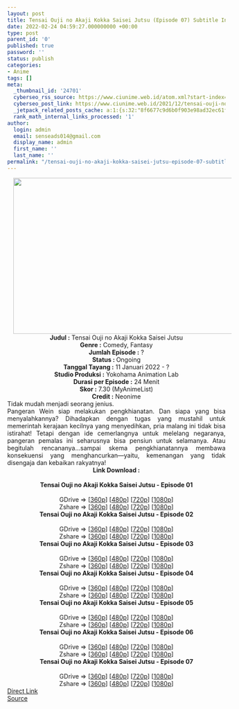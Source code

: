 ```yaml
---
layout: post
title: Tensai Ouji no Akaji Kokka Saisei Jutsu (Episode 07) Subtitle Indonesia
date: 2022-02-24 04:59:27.000000000 +00:00
type: post
parent_id: '0'
published: true
password: ''
status: publish
categories:
- Anime
tags: []
meta:
  _thumbnail_id: '24701'
  cyberseo_rss_source: https://www.ciunime.web.id/atom.xml?start-index=1
  cyberseo_post_link: https://www.ciunime.web.id/2021/12/tensai-ouji-no-akaji-kokka-saisei-jutsu.html
  _jetpack_related_posts_cache: a:1:{s:32:"8f6677c9d6b0f903e98ad32ec61f8deb";a:2:{s:7:"expires";i:1662974915;s:7:"payload";a:3:{i:0;a:1:{s:2:"id";i:24993;}i:1;a:1:{s:2:"id";i:25178;}i:2;a:1:{s:2:"id";i:25213;}}}}
  rank_math_internal_links_processed: '1'
author:
  login: admin
  email: senseads014@gmail.com
  display_name: admin
  first_name: ''
  last_name: ''
permalink: "/tensai-ouji-no-akaji-kokka-saisei-jutsu-episode-07-subtitle-indonesia/"
---
```

<div class="separator" style="clear: both; text-align: center;"><a href="https://blogger.googleusercontent.com/img/a/AVvXsEjvr3EMlyzt0jSC6c2RA1k4TR5p3IdkzrPBWwo84K-chWSfClWVW2pQt-gTl5hq7FsFVTAhJn57RT3s-B2wPSPKCGxo0QNfu20UxRvF_Mxn-kzJ3fF5maGUZt_GxPNRWZfIXsDa86cUskE1jclss-bg8mfmSkrcFO8EyLYIInt3FN4sfjykV0IclDXN=s1280" style="margin-left: 1em; margin-right: 1em;"><img border="0" data-original-height="720" data-original-width="1280" height="360" src="{{ site.baseurl }}/assets/2022/02/AVvXsEjvr3EMlyzt0jSC6c2RA1k4TR5p3IdkzrPBWwo84K-chWSfClWVW2pQt-gTl5hq7FsFVTAhJn57RT3s-B2wPSPKCGxo0QNfu20UxRvF_Mxn-kzJ3fF5maGUZt_GxPNRWZfIXsDa86cUskE1jclss-bg8mfmSkrcFO8EyLYIInt3FN4sfjykV0IclDXN=w640-h360" width="640" /></a></div>
<div class="separator" style="clear: both; text-align: center;"></div>
<div style="text-align: center;"><b>Judul</b><b><b> </b>:</b> Tensai Ouji no Akaji Kokka Saisei Jutsu</div>
<div style="text-align: center;"><b><b>Genre :</b></b> Comedy, Fantasy</div>
<div style="text-align: center;"><b>Jumlah Episode :</b> ?<br /><b>Status :&nbsp;</b>Ongoing<br /><b>Tanggal Tayang :</b> 11 Januari 2022 - ?<br /><b>Studio Produksi :</b>&nbsp;Yokohama Animation Lab<br /><b>Durasi per Episode :</b> 24 Menit</div>
<div style="text-align: center;"><b>Skor :</b> 7.30 (MyAnimeList)</div>
<div style="text-align: center;"><b>Credit :</b>&nbsp;Neonime</div>
<div style="text-align: center;"></div>
<div style="text-align: justify;">
<div>Tidak mudah menjadi seorang jenius.</div>
<div></div>
<div>Pangeran Wein siap melakukan pengkhianatan. Dan siapa yang bisa menyalahkannya? Dihadapkan dengan tugas yang mustahil untuk memerintah kerajaan kecilnya yang menyedihkan, pria malang ini tidak bisa istirahat! Tetapi dengan ide cemerlangnya untuk melelang negaranya, pangeran pemalas ini seharusnya bisa pensiun untuk selamanya. Atau begitulah rencananya...sampai skema pengkhianatannya membawa konsekuensi yang menghancurkan—yaitu, kemenangan yang tidak disengaja dan kebaikan rakyatnya!</div>
</div>
<div style="text-align: justify;"></div>
<div style="text-align: justify;"></div>
<div style="text-align: center;">
<div style="text-align: center;">
<div style="text-align: left;">
<div style="text-align: center;"><b>Link Download :</b></div>
<div style="text-align: center;"><b><br /></b></div>
<div style="text-align: center;"><span style="text-align: left;"><b>Tensai Ouji no Akaji Kokka Saisei Jutsu&nbsp;</b></span><b>- Episode 01</b></div>
<div style="text-align: center;"><b><br /></b></div>
<div style="text-align: center;">GDrive =&gt; [<a href="https://www.mp4upload.com/btmqobahhyeu" target="_blank" rel="noopener">360p</a>] [<a href="https://acefile.co/f/65042432/neonime_pangeran-jenius-dipaksa-ngelunasi-utang-negara-01-480p-zip" target="_blank" rel="noopener">480p</a>] [<a href="https://acefile.co/f/65042587/neonime_pangeran-jenius-dipaksa-ngelunasi-utang-negara-01-720p-zip" target="_blank" rel="noopener">720p</a>] [<a href="https://acefile.co/f/65042782/neonime_pangeran-jenius-dipaksa-ngelunasi-utang-negara-01-1080p-zip" target="_blank" rel="noopener">1080p</a>]</div>
<div style="text-align: center;">Zshare =&gt; [<a href="https://www5.zippyshare.com/v/SDXAA0RK/file.html" target="_blank" rel="noopener">360p</a>] [<a href="https://www56.zippyshare.com/v/kN0zzfOY/file.html" target="_blank" rel="noopener">480p</a>] [<a href="https://www8.zippyshare.com/v/QwBh27rD/file.html" target="_blank" rel="noopener">720p</a>] [<a href="https://www31.zippyshare.com/v/xAjbWUaI/file.html" target="_blank" rel="noopener">1080p</a>]</div>
<div style="text-align: center;"></div>
<div style="text-align: center;">
<div><span style="text-align: left;"><b>Tensai Ouji no Akaji Kokka Saisei Jutsu&nbsp;</b></span><b>- Episode 02</b></div>
<div><b><br /></b></div>
<div>GDrive =&gt; [<a href="https://www.mp4upload.com/ti6ybi73y5o4" target="_blank" rel="noopener">360p</a>] [<a href="https://www.mp4upload.com/tuyesemtma7v" target="_blank" rel="noopener">480p</a>] [<a href="https://www.mp4upload.com/mlagkvwhmsi1" target="_blank" rel="noopener">720p</a>] [<a href="https://mir.cr/IDHDEVQZ" target="_blank" rel="noopener">1080p</a>]</div>
<div>Zshare =&gt; [<a href="https://www4.zippyshare.com/v/Lgu5Tenz/file.html" target="_blank" rel="noopener">360p</a>] [<a href="https://www26.zippyshare.com/v/QiqOPcGb/file.html" target="_blank" rel="noopener">480p</a>] [<a href="https://www57.zippyshare.com/v/aulITOvP/file.html" target="_blank" rel="noopener">720p</a>] [<a href="https://www85.zippyshare.com/v/KFpqlmtD/file.html" target="_blank" rel="noopener">1080p</a>]</div>
<div></div>
<div>
<div><span style="text-align: left;"><b>Tensai Ouji no Akaji Kokka Saisei Jutsu&nbsp;</b></span><b>- Episode 03</b></div>
<div><b><br /></b></div>
<div>GDrive =&gt; [<a href="https://www.mp4upload.com/4xf15q1hm0tk" target="_blank" rel="noopener">360p</a>] [<a href="https://acefile.co/f/66286704/neonime_pangeran-jenius-dipaksa-ngelunasi-utang-negara-03-480p-zip" target="_blank" rel="noopener">480p</a>] [<a href="https://acefile.co/f/66286817/neonime_pangeran-jenius-dipaksa-ngelunasi-utang-negara-03-720p-zip" target="_blank" rel="noopener">720p</a>] [<a href="https://acefile.co/f/66287034/neonime_pangeran-jenius-dipaksa-ngelunasi-utang-negara-03-1080p-zip" target="_blank" rel="noopener">1080p</a>]</div>
<div>Zshare =&gt; [<a href="https://www22.zippyshare.com/v/Y6DLihce/file.html" target="_blank" rel="noopener">360p</a>] [<a href="https://www37.zippyshare.com/v/kdr4VYuL/file.html" target="_blank" rel="noopener">480p</a>] [<a href="https://www101.zippyshare.com/v/mKmVQFQr/file.html" target="_blank" rel="noopener">720p</a>] [<a href="https://www64.zippyshare.com/v/5IaiD2MU/file.html" target="_blank" rel="noopener">1080p</a>]</div>
</div>
<div></div>
<div>
<div><span style="text-align: left;"><b>Tensai Ouji no Akaji Kokka Saisei Jutsu&nbsp;</b></span><b>- Episode 04</b></div>
<div><b><br /></b></div>
<div>GDrive =&gt; [<a href="https://www.mp4upload.com/lt7gwcq6ogps" target="_blank" rel="noopener">360p</a>] [<a href="https://acefile.co/f/66890720/neonime_pangeran-jenius-dipaksa-ngelunasi-utang-negara-04-480p-zip" target="_blank" rel="noopener">480p</a>] [<a href="https://acefile.co/f/66890864/neonime_pangeran-jenius-dipaksa-ngelunasi-utang-negara-04-720p-zip" target="_blank" rel="noopener">720p</a>] [<a href="https://acefile.co/f/66891083/neonime_pangeran-jenius-dipaksa-ngelunasi-utang-negara-04-1080p-zip" target="_blank" rel="noopener">1080p</a>]</div>
<div>Zshare =&gt; [<a href="https://www106.zippyshare.com/v/JcZKYJ5t/file.html" target="_blank" rel="noopener">360p</a>] [<a href="https://www44.zippyshare.com/v/weLy5uCP/file.html" target="_blank" rel="noopener">480p</a>] [<a href="https://www106.zippyshare.com/v/pKz7GB0h/file.html" target="_blank" rel="noopener">720p</a>] [<a href="https://www113.zippyshare.com/v/8jVjj91n/file.html" target="_blank" rel="noopener">1080p</a>]</div>
</div>
<div></div>
<div>
<div><span style="text-align: left;"><b>Tensai Ouji no Akaji Kokka Saisei Jutsu&nbsp;</b></span><b>- Episode 05</b></div>
<div><b><br /></b></div>
<div>GDrive =&gt; [<a href="https://www.mp4upload.com/c996eaththqb" target="_blank" rel="noopener">360p</a>] [<a href="https://acefile.co/f/67480578/neonime_pangeran-jenius-dipaksa-ngelunasi-utang-negara-05-480p-zip" target="_blank" rel="noopener">480p</a>] [<a href="https://acefile.co/f/67480688/neonime_pangeran-jenius-dipaksa-ngelunasi-utang-negara-05-720p-zip" target="_blank" rel="noopener">720p</a>] [<a href="https://acefile.co/f/67480850/neonime_pangeran-jenius-dipaksa-ngelunasi-utang-negara-05-1080p-zip" target="_blank" rel="noopener">1080p</a>]</div>
<div>Zshare =&gt; [<a href="https://www65.zippyshare.com/v/BV9JSPP8/file.html" target="_blank" rel="noopener">360p</a>] [<a href="https://www61.zippyshare.com/v/hgzG09Lq/file.html" target="_blank" rel="noopener">480p</a>] [<a href="https://www108.zippyshare.com/v/BJnuTBxs/file.html" target="_blank" rel="noopener">720p</a>] [<a href="https://www75.zippyshare.com/v/5MUiVag9/file.html" target="_blank" rel="noopener">1080p</a>]</div>
</div>
<div></div>
<div>
<div><span style="text-align: left;"><b>Tensai Ouji no Akaji Kokka Saisei Jutsu&nbsp;</b></span><b>- Episode 06</b></div>
<div><b><br /></b></div>
<div>GDrive =&gt; [<a href="https://www.mp4upload.com/zmgwwczfyt0u" target="_blank" rel="noopener">360p</a>] [<a href="https://acefile.co/f/68084405/neonime_pangeran-jenius-dipaksa-ngelunasi-utang-negara-06-480p-zip" target="_blank" rel="noopener">480p</a>] [<a href="https://acefile.co/f/68084654/neonime_pangeran-jenius-dipaksa-ngelunasi-utang-negara-06-720p-zip" target="_blank" rel="noopener">720p</a>] [<a href="https://acefile.co/f/68085032/neonime_pangeran-jenius-dipaksa-ngelunasi-utang-negara-06-1080p-zip" target="_blank" rel="noopener">1080p</a>]</div>
<div>Zshare =&gt; [<a href="https://www109.zippyshare.com/v/w1joJgfj/file.html" target="_blank" rel="noopener">360p</a>] [<a href="https://www119.zippyshare.com/v/Q7R0mJiA/file.html" target="_blank" rel="noopener">480p</a>] [<a href="https://www111.zippyshare.com/v/nwmkt0Mg/file.html" target="_blank" rel="noopener">720p</a>] [<a href="https://www46.zippyshare.com/v/DQjgcKTd/file.html" target="_blank" rel="noopener">1080p</a>]</div>
</div>
<div></div>
<div>
<div><span style="text-align: left;"><b>Tensai Ouji no Akaji Kokka Saisei Jutsu&nbsp;</b></span><b>- Episode 07</b></div>
<div><b><br /></b></div>
<div>GDrive =&gt; [<a href="https://www.mp4upload.com/36zbg6lsebbr" target="_blank" rel="noopener">360p</a>] [<a href="https://acefile.co/f/68690771/neonime_pangeran-jenius-dipaksa-ngelunasi-utang-negara-07-480p-zip" target="_blank" rel="noopener">480p</a>] [<a href="https://acefile.co/f/68690837/neonime_pangeran-jenius-dipaksa-ngelunasi-utang-negara-07-720p-zip" target="_blank" rel="noopener">720p</a>] [<a href="https://acefile.co/f/68691048/neonime_pangeran-jenius-dipaksa-ngelunasi-utang-negara-07-1080p-zip" target="_blank" rel="noopener">1080p</a>]</div>
<div>Zshare =&gt; [<a href="https://www116.zippyshare.com/v/wlFu27fv/file.html" target="_blank" rel="noopener">360p</a>] [<a href="https://www52.zippyshare.com/v/dhv3fxcC/file.html" target="_blank" rel="noopener">480p</a>] [<a href="https://www75.zippyshare.com/v/wyFfrq25/file.html" target="_blank" rel="noopener">720p</a>] [<a href="https://www34.zippyshare.com/v/1kIiejxW/file.html" target="_blank" rel="noopener">1080p</a>]</div>
</div>
</div>
</div>
</div>
</div>
<link rel="stylesheet" href="https://cdnjs.cloudflare.com/ajax/libs/font-awesome/4.7.0/css/font-awesome.min.css" />
<div class="divbtn"> <a href="https://handymansurrender.com/fihup8buzv?key=94550f7ce39444073321dde3b8782f97" class="btn"><i class="fa fa-download"></i> Direct Link</a> <br /><a href="https://www.ciunime.web.id/2021/12/tensai-ouji-no-akaji-kokka-saisei-jutsu.html">Source</a> </div>
